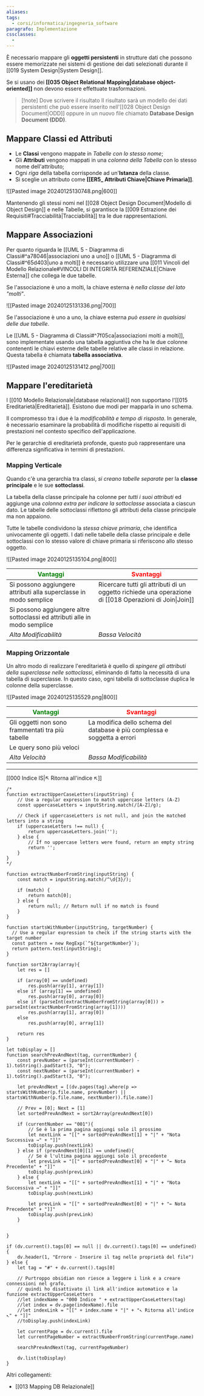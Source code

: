 ```yaml
---
aliases: 
tags:
  - corsi/informatica/ingegneria_software
paragrafo: Implementazione
cssclasses:
  - 
---
```

È necessario mappare gli **oggetti persistenti** in strutture dati che possono essere memorizzate nei sistemi di gestione dei dati selezionati durante il [[019 System Design|System Design]].

Se si usano dei **[[035 Object Relational Mapping|database object-oriented]]** non devono essere effettuate trasformazioni.

> [!note] Dove scrivere il risultato
> Il risultato sarà un modello dei dati persistenti che può essere inserito nell'[[028 Object Design Document|ODD]] oppure in un nuovo file chiamato **Database Design Document (DDD)**.

## Mappare Classi ed Attributi
- Le **Classi** vengono mappate in *Tabelle con lo stesso nome*;
- Gli **Attributi** vengono mappati in una *colonna della Tabella* con lo stesso nome dell'attributo;
- Ogni *riga* della tabella corrisponde ad un'**Istanza** della classe.
- Si sceglie un attributo come **[[ER5_ Attributi Chiave|Chiave Primaria]]**.

![[Pasted image 20240125130748.png|600]]

Mantenendo gli stessi nomi nel [[028 Object Design Document|Modello di Object Design]] e nelle Tabelle, si garantisce la [[009 Estrazione dei Requisiti#Tracciabilità|Tracciabilità]] tra le due rappresentazioni.

## Mappare Associazioni
Per quanto riguarda le [[UML 5 - Diagramma di Classi#^a78046|associazioni uno a uno]] o [[UML 5 - Diagramma di Classi#^65d403|uno a molti]] è necessario utilizzare una [[011 Vincoli del Modello Relazionale#VINCOLI DI INTEGRITÀ REFERENZIALE|Chiave Esterna]] che collega le due tabelle.

Se l'associazione è uno a molti, la chiave esterna è *nella classe del lato "molti"*.

![[Pasted image 20240125131336.png|700]]


Se l'associazione è uno a uno, la chiave esterna *può essere in qualsiasi delle due tabelle*.

Le [[UML 5 - Diagramma di Classi#^7f05ca|associazioni molti a molti]], sono implementate usando una tabella aggiuntiva che ha le due colonne contenenti le chiavi esterne delle tabelle relative alle classi in relazione. Questa tabella è chiamata **tabella associativa**.

![[Pasted image 20240125131412.png|700]]


## Mappare l'ereditarietà
I [[010 Modello Relazionale|database relazionali]] non supportano l'[[015 Ereditarietà|Ereditarietà]]. Esistono due modi per mapparla in uno schema.

Il compromesso tra i due è la *modificabilità e tempo di risposta*.
In generale, è necessario esaminare la probabilità di modifiche rispetto ai requisiti di prestazioni nel contesto specifico dell'applicazione.

Per le gerarchie di ereditarietà profonde, questo può rappresentare una differenza significativa in termini di prestazioni.
### Mapping Verticale
Quando c'è una gerarchia tra classi, *si creano tabelle separate* per la **classe principale** e le sue **sottoclassi**. 

La tabella della classe principale ha colonne per *tutti i suoi attributi* ed aggiunge una *colonna extra per indicare la sottoclasse* associata a ciascun dato. 
Le tabelle delle sottoclassi riflettono gli attributi della classe principale ma non appaiono. 

Tutte le tabelle condividono la *stessa chiave primaria*, che identifica univocamente gli oggetti. I dati nelle tabelle della classe principale e delle sottoclassi con lo stesso valore di chiave primaria si riferiscono allo stesso oggetto.

![[Pasted image 20240125135104.png|800]]


| <font color="green">Vantaggi<font> | <font color="red">Svantaggi<font> |
| ---- | ---- |
| Si possono aggiungere attributi alla superclasse in modo semplice | Ricercare tutti gli attributi di un oggetto richiede una operazione di [[018 Operazioni di Join\|Join]] |
| Si possono aggiungere altre sottoclassi ed attributi alle in modo semplice |  |
| *Alta Modificabilità* | *Bassa Velocità* |


### Mapping Orizzontale
Un altro modo di realizzare l'ereditarietà è quello di *spingere gli attributi della superclasse nelle sottoclassi*, eliminando di fatto la necessità di una tabella di superclasse. In questo caso, ogni tabella di sottoclasse duplica le colonne della superclasse.

![[Pasted image 20240125135529.png|800]]


| <font color="green">Vantaggi<font> | <font color="red">Svantaggi<font> |
| ---- | ---- |
| Gli oggetti non sono frammentati tra più tabelle | La modifica dello schema del database è più complessa e soggetta a errori |
| Le query sono più veloci |  |
| *Alta Velocità* | *Bassa Modificabilità* |





___
[[000 Indice IS|↖ Ritorna all'indice ↖]]

```dataviewjs
/*
function extractUpperCaseLetters(inputString) {
	// Use a regular expression to match uppercase letters (A-Z)
	const uppercaseLetters = inputString.match(/[A-Z]/g);
	
	// Check if uppercaseLetters is not null, and join the matched letters into a string
	if (uppercaseLetters !== null) {
		return uppercaseLetters.join('');
	} else {
	    // If no uppercase letters were found, return an empty string
	    return '';
	}
}
*/

function extractNumberFromString(inputString) {
	const match = inputString.match(/^\d{3}/);
	
	if (match) {
		return match[0];
	} else {
		return null; // Return null if no match is found
	}
}

function startsWithNumber(inputString, targetNumber) {
  // Use a regular expression to check if the string starts with the target number
  const pattern = new RegExp(`^${targetNumber}`);
  return pattern.test(inputString);
}

function sort2Array(array){
	let res = []
	
	if (array[0] == undefined)
		res.push(array[1], array[1])
	else if (array[1] == undefined)
		res.push(array[0], array[0])
	else if (parseInt(extractNumberFromString(array[0])) > parseInt(extractNumberFromString(array[1])))
		res.push(array[1], array[0])
	else
		res.push(array[0], array[1])
	
	return res
}

let toDisplay = []
function searchPrevAndNext(tag, currentNumber) {
	const prevNumber = (parseInt(currentNumber) - 1).toString().padStart(3, "0");
	const nextNumber = (parseInt(currentNumber) + 1).toString().padStart(3, "0");
	
	let prevAndNext = [(dv.pages(tag).where(p => startsWithNumber(p.file.name, prevNumber) || startsWithNumber(p.file.name, nextNumber)).file.name)]
	
	// Prev = [0]; Next = [1]
	let sortedPrevAndNext = sort2Array(prevAndNext[0])
	
	if (currentNumber == "001"){ 
		// Se è la prima pagina aggiungi solo il prossimo
		let nextLink = "[[" + sortedPrevAndNext[1] + "|" + "Nota Successiva →" + "]]"
		toDisplay.push(nextLink)
	} else if (prevAndNext[0][1] == undefined){
		// Se è l'ultima pagina aggiungi solo il precedente
		let prevLink = "[[" + sortedPrevAndNext[0] + "|" + "← Nota Precedente" + "]]"
		toDisplay.push(prevLink)
	} else {
		let nextLink = "[[" + sortedPrevAndNext[1] + "|" + "Nota Successiva →" + "]]"
		toDisplay.push(nextLink)
		
		let prevLink = "[[" + sortedPrevAndNext[0] + "|" + "← Nota Precedente" + "]]"
		toDisplay.push(prevLink)
	}
	
	
}

if (dv.current().tags[0] == null || dv.current().tags[0] == undefined){
	dv.header(1, "Errore - Inserire il tag nelle proprietà del file")
} else {
	let tag = "#" + dv.current().tags[0]

	// Purtroppo obsidian non riesce a leggere i link e a creare connessioni nel grafo,
	// quindi ho disattivato il link all'indice automatico e la funzione extractUpperCaseLetters
	//let indexName = "000 Indice " + extractUpperCaseLetters(tag)
	//let index = dv.page(indexName).file
	//let indexLink = "[[" + index.name + "|" + "↖ Ritorna all'indice ↖" + "]]"
	//toDisplay.push(indexLink)
	
	let currentPage = dv.current().file
	let currentPageNumber = extractNumberFromString(currentPage.name)
	
	searchPrevAndNext(tag, currentPageNumber)
	
	dv.list(toDisplay)
}
```

Altri collegamenti: 
- [[013 Mapping DB Relazionale]]